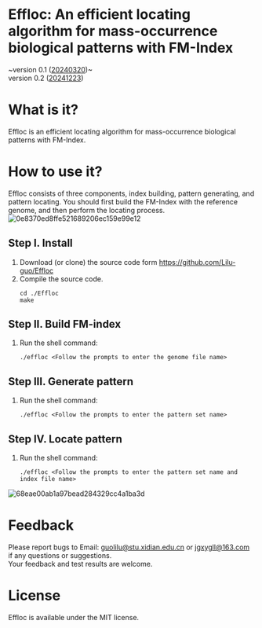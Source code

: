 # Effloc: An efficient locating algorithm for mass-occurrence biological patterns with FM-Index
~version 0.1 (<u>20240320</u>)~   
version 0.2 (<u>20241223</u>)   

# What is it?
Effloc is an efficient locating algorithm for mass-occurrence biological patterns with FM-Index. 

# How to use it?
Effloc consists of three components, index building, pattern generating, and pattern locating. You should first build the FM-Index with the reference genome, and then perform the locating process.   
![0e8370ed8ffe521689206ec159e99e12](https://github.com/Lilu-guo/Effloc/assets/23703069/8d599869-5c0f-4894-82ec-98d10b5303de)


## Step I. Install
  1. Download (or clone) the source code form https://github.com/Lilu-guo/Effloc
  2. Compile the source code.
     ```shell
     cd ./Effloc   
     make
     ```
## Step II. Build FM-index
  1. Run the shell command:
     ```shell
     ./effloc <Follow the prompts to enter the genome file name>
     ```
## Step III. Generate pattern
  1. Run the shell command:
     ```shell
     ./effloc <Follow the prompts to enter the pattern set name>
     ```
## Step IV. Locate pattern
  1. Run the shell command:
     ```shell
     ./effloc <Follow the prompts to enter the pattern set name and index file name>
     ```
![68eae00ab1a97bead284329cc4a1ba3d](https://github.com/Lilu-guo/Effloc/assets/23703069/7a1ee058-47a3-4f10-936d-772b46aa2f58)

# Feedback
Please report bugs to Email: guolilu@stu.xidian.edu.cn or jgxygll@163.com if any questions or suggestions.   
Your feedback and test results are welcome.

# License   
Effloc is available under the MIT license.   
